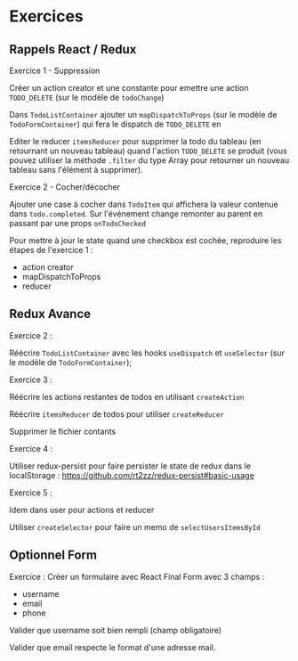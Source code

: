 # Exercices

## Rappels React / Redux

Exercice 1 - Suppression

Créer un action creator et une constante pour emettre
une action `TODO_DELETE` (sur le modèle de `todoChange`)

Dans `TodoListContainer` ajouter un `mapDispatchToProps`
(sur le modèle de `TodoFormContainer`) qui fera le dispatch
de `TODO_DELETE` en

Editer le reducer `itemsReducer` pour supprimer la todo du tableau
(en retournant un nouveau tableau) quand l'action `TODO_DELETE`
se produit (vous pouvez utiliser la méthode `.filter` du type Array pour retourner un nouveau tableau sans l'élément à supprimer).

Exercice 2 - Cocher/décocher

Ajouter une case à cocher dans `TodoItem` qui affichera la valeur
contenue dans `todo.completed`. Sur l'événement change
remonter au parent en passant par une props `onTodoChecked`

Pour mettre à jour le state quand une checkbox est cochée, reproduire les étapes de l'exercice 1 :
- action creator
- mapDispatchToProps
- reducer

## Redux Avance

Exercice 2 :

Réécrire `TodoListContainer` avec les hooks `useDispatch` et `useSelector` (sur le modèle de `TodoFormContainer`);

Exercice 3 :

Réécrire les actions restantes de todos en utilisant `createAction`

Réécrire `itemsReducer` de todos pour utiliser `createReducer`

Supprimer le fichier contants

Exercice 4 :

Utiliser redux-persist pour faire persister le state de redux
dans le localStorage :
https://github.com/rt2zz/redux-persist#basic-usage

Exercice 5 :

Idem dans user pour actions et reducer

Utiliser `createSelector` pour faire un memo de `selectUsersItemsById`

## Optionnel Form

Exercice :
Créer un formulaire avec React Final Form avec 3 champs :

- username
- email
- phone

Valider que username soit bien rempli (champ obligatoire)

Valider que email respecte le format d'une adresse mail.
